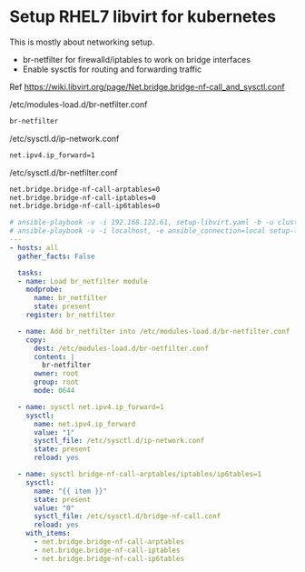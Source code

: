 # Setup RHEL7 libvirt for kubernetes

This is mostly about networking setup.

* br-netfilter for firewalld/iptables to work on bridge interfaces
* Enable sysctls for routing and forwarding traffic

Ref https://wiki.libvirt.org/page/Net.bridge.bridge-nf-call_and_sysctl.conf

/etc/modules-load.d/br-netfilter.conf

```bash
br-netfilter
```

/etc/sysctl.d/ip-network.conf

```bash
net.ipv4.ip_forward=1
```

/etc/sysctl.d/br-netfilter.conf

```bash
net.bridge.bridge-nf-call-arptables=0
net.bridge.bridge-nf-call-iptables=0
net.bridge.bridge-nf-call-ip6tables=0
```

```yaml
# ansible-playbook -v -i 192.168.122.61, setup-libvirt.yaml -b -u cluster
# ansible-playbook -v -i localhost, -e ansible_connection=local setup-libvirt.yaml -b -K
---
- hosts: all
  gather_facts: False

  tasks:
  - name: Load br_netfilter module
    modprobe:
      name: br_netfilter
      state: present
    register: br_netfilter

  - name: Add br_netfilter into /etc/modules-load.d/br-netfilter.conf
    copy:
      dest: /etc/modules-load.d/br-netfilter.conf
      content: |
        br-netfilter
      owner: root
      group: root
      mode: 0644

  - name: sysctl net.ipv4.ip_forward=1
    sysctl:
      name: net.ipv4.ip_forward
      value: "1"
      sysctl_file: /etc/sysctl.d/ip-network.conf
      state: present
      reload: yes

  - name: sysctl bridge-nf-call-arptables/iptables/ip6tables=1
    sysctl:
      name: "{{ item }}"
      state: present
      value: "0"
      sysctl_file: /etc/sysctl.d/bridge-nf-call.conf
      reload: yes
    with_items:
      - net.bridge.bridge-nf-call-arptables
      - net.bridge.bridge-nf-call-iptables
      - net.bridge.bridge-nf-call-ip6tables
```
